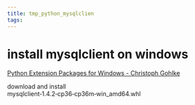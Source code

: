 ```yaml
---
title: tmp_python_mysqlclien
tags:
---
```

install mysqlclient on windows
===

[Python Extension Packages for Windows - Christoph Gohlke](https://www.lfd.uci.edu/~gohlke/pythonlibs/#mysql-python)  

download and install  
mysqlclient‑1.4.2‑cp36‑cp36m‑win_amd64.whl